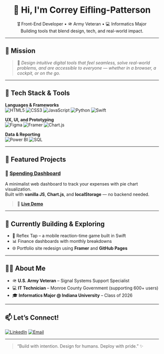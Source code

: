 <h1 align="center">👋 Hi, I'm Correy Eifling-Patterson</h1>

<p align="center">
  🎖 Front-End Developer • 🪖 Army Veteran • 💻 Informatics Major  
  <br>
  Building tools that blend design, tech, and real-world impact.
</p>

---

## 🎯 Mission

> 🎨 *Design intuitive digital tools that feel seamless, solve real-world problems, and are accessible to everyone — whether in a browser, a cockpit, or on the go.*

---

## 🚀 Tech Stack & Tools

**Languages & Frameworks**  
![HTML5](https://img.shields.io/badge/-HTML5-E34F26?style=for-the-badge&logo=html5&logoColor=white)
![CSS3](https://img.shields.io/badge/-CSS3-1572B6?style=for-the-badge&logo=css3&logoColor=white)
![JavaScript](https://img.shields.io/badge/-JavaScript-F7DF1E?style=for-the-badge&logo=javascript&logoColor=black)
![Python](https://img.shields.io/badge/-Python-3776AB?style=for-the-badge&logo=python&logoColor=white)
![Swift](https://img.shields.io/badge/-Swift-FA7343?style=for-the-badge&logo=swift&logoColor=white)

**UX, UI, and Prototyping**  
![Figma](https://img.shields.io/badge/-Figma-F24E1E?style=for-the-badge&logo=figma&logoColor=white)
![Framer](https://img.shields.io/badge/-Framer-0055FF?style=for-the-badge&logo=framer&logoColor=white)
![Chart.js](https://img.shields.io/badge/-Chart.js-FF6384?style=for-the-badge&logo=chartdotjs&logoColor=white)

**Data & Reporting**  
![Power BI](https://img.shields.io/badge/-Power_BI-F2C811?style=for-the-badge&logo=powerbi&logoColor=black)
![SQL](https://img.shields.io/badge/-SQL-4479A1?style=for-the-badge&logo=mysql&logoColor=white)

---

## 📌 Featured Projects

### 💸 [Spending Dashboard](https://github.com/ceifling98/spending-dashboard)
A minimalist web dashboard to track your expenses with pie chart visualization.  
Built with **vanilla JS**, **Chart.js**, and **localStorage** — no backend needed.

> 🔗 **[Live Demo]([https://ceifling98.github.io/spending-dashboard/](https://ceifling98.github.io/spending-dashboard/))**

---

## 🧠 Currently Building & Exploring

- 📱 Reflex Tap – a mobile reaction-time game built in Swift
- 📊 Finance dashboards with monthly breakdowns
- 🌐 Portfolio site redesign using **Framer** and **GitHub Pages**

---

## 🙋‍♂️ About Me

- 🪖 **U.S. Army Veteran** – Signal Systems Support Specialist  
- 💻 **IT Technician** – Monroe County Government (supporting 600+ users)  
- 🎓 **Informatics Major @ Indiana University** – Class of 2026

---

## 📫 Let’s Connect!

[![LinkedIn](https://img.shields.io/badge/LinkedIn-blue?style=for-the-badge&logo=linkedin&logoColor=white)](https://www.linkedin.com/in/eifling-patterson/)
[![Email](https://img.shields.io/badge/Email-grey?style=for-the-badge&logo=gmail&logoColor=white)](mailto:ceifling98@gmail.com) 


---

> “Build with intention. Design for humans. Deploy with pride.” ✨


